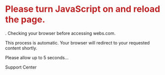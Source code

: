 <h1 data-translate="turn\_on\_js" style="color:#bd2426;">Please turn JavaScript on and reload the page.</h1>. Checking your browser before accessing webs.com.

This process is automatic. Your browser will redirect to your requested content shortly.

Please allow up to 5 seconds…

Support Center